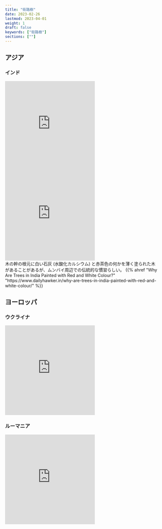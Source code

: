 ```yaml
---
title: "街路樹"
date: 2023-02-26
lastmod: 2023-04-01
weight: 1
draft: false
keywords: ["街路樹"]
sections: [""]
---
```


## アジア
### インド
<div class="googlemap-if">
<iframe src="https://www.google.com/maps/embed?pb=!4v1677816079762!6m8!1m7!1sPU3ZiIM6bIjRuV0OddipIA!2m2!1d19.05555095053651!2d72.85097672594313!3f242.20103853970465!4f-2.309025823940857!5f2.745222655950359" width="295" height="295" style="border:0;" allowfullscreen="" loading="lazy" referrerpolicy="no-referrer-when-downgrade"></iframe>
<iframe src="https://www.google.com/maps/embed?pb=!4v1677816431689!6m8!1m7!1sEWut7shE3eFnFfk3EFIIcQ!2m2!1d19.11872125157899!2d72.93768233698133!3f167.65161032119184!4f-11.473505100258961!5f3.2608760100147394" width="295" height="295" style="border:0;" allowfullscreen="" loading="lazy" referrerpolicy="no-referrer-when-downgrade"></iframe>
<div class="description">
木の幹の根元に白い石灰 (水酸化カルシウム) と赤茶色の何かを薄く塗られた木があることがあるが、ムンバイ周辺での伝統的な慣習らしい。
{{% ahref "Why Are Trees in India Painted with Red and White Colour?" "https://www.dailyhawker.in/why-are-trees-in-india-painted-with-red-and-white-colour/" %}}
</div>
</div>

## ヨーロッパ
### ウクライナ
<div class="googlemap-if">
<iframe src="https://www.google.com/maps/embed?pb=!4v1677409776434!6m8!1m7!1sfLQn_xIgRLx5d5Hg9PPEhw!2m2!1d50.44772716634038!2d30.51194505372338!3f308.4084363922659!4f-14.134216796725042!5f1.4568091410423287" width="295" height="295" style="border:0;" allowfullscreen="" loading="lazy" referrerpolicy="no-referrer-when-downgrade"></iframe>
</div>

### ルーマニア

<div class="googlemap-if">
<iframe src="https://www.google.com/maps/embed?pb=!4v1680077954813!6m8!1m7!1sOC9pe2bDULpRkU0OW0YVCg!2m2!1d47.18025985950915!2d24.13388181718349!3f339.58437819265833!4f-7.769789689026339!5f1.4718521862920784" width="295" height="295" style="border:0;" allowfullscreen="" loading="lazy" referrerpolicy="no-referrer-when-downgrade"></iframe>
</div>

